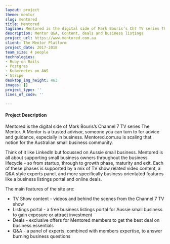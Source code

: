 ```yaml
---
layout: project
theme: mentor
slug: mentored
title: Mentored
tagline: Mentored is the digital side of Mark Bouris’s Ch7 TV series The Mentor.
description: Mentor Q&A, Content, deals and business listings
project_url: https://www.mentored.com.au
client: The Mentor Platform
project_date: 2017-2018
team_size: 4 people
technologies:
- Ruby on Rails
- Postgres
- Kubernetes on AWS
- Stripe
desktop_img_height: 463
images: []
project_type: ''
lines_of_code: ''

---
```

#### Project Description

Mentored is the digital side of Mark Bouris’s Channel 7 TV series The Mentor. A Mentor is a trusted advisor, someone you can turn to for advice and guidance, especially in business. Mentored.com.au is scaling that notion for the Australian small business community.

Think of it like LinkedIn but focussed on Aussie small business. Mentored is all about supporting small business owners throughout the business lifecycle - so from startup, through to growth phase, maturity and exit. Each of these phases is supported by a mix of TV show related video content, a Q&A style experts panel, and more specifically business orientated features like a business listings portal and online deals.

The main features of the site are:

* TV Show content - videos and behind the scenes from the Channel 7 TV show
* Listings portal - a free business listings portal for Aussie small business to gain exposure or attract investment
* Deals - exclusive offers for Mentored members to get the best deal on business essentials
* Q&A - a panel of experts, combined with members expertise, to answer burning business questions